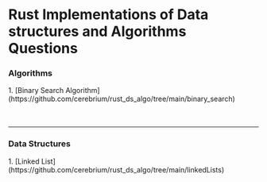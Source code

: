 <h1>Rust Implementations of Data structures and Algorithms Questions</h1>


<h3>Algorithms</h3>
1. [Binary Search Algorithm](https://github.com/cerebrium/rust_ds_algo/tree/main/binary_search)

<br />
<br />
<br />

<hr />
<h3>Data Structures</h3>
1. [Linked List](https://github.com/cerebrium/rust_ds_algo/tree/main/linkedLists)

<br />
<br />
<br />





